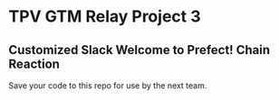 # TPV GTM Relay Project 3

## Customized Slack Welcome to Prefect! Chain Reaction


Save your code to this repo for use by the next team. 


